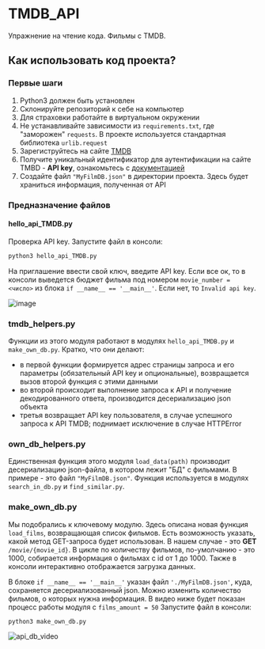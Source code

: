 # TMDB_API
Упражнение на чтение кода. Фильмы с TMDB.

## Как использовать код проекта?
### Первые шаги
1. Python3 должен быть установлен
2. Склонируйте репозиторий к себе на компьютер
3. Для страховки работайте в виртуальном окружении
4. Не устанавливайте зависимости из `requirements.txt`, где "заморожен" `requests`. В проекте используется стандартная библиотека `urlib.request`
5. Зарегиструйтесь на сайте [TMDB](https://www.themoviedb.org/)
6. Получите уникальный идентификатор для аутентификации на сайте TMBD - __API key__, ознакомьтесь с [документацией](https://developers.themoviedb.org/3/movies/get-movie-details)
7. Создайте файл `"MyFilmDB.json"` в директории проекта. Здесь будет храниться информация, полученная от API

### Предназначение файлов

#### hello_api_TMDB.py
Проверка API key. Запустите файл в консоли:
```python
python3 hello_api_TMDB.py
```
На приглашение ввести свой ключ, введите API key. Если все ок, то в консоли выведется бюджет фильма под номером `movie_number = <число>` из блока `if __name__ == '__main__'`. Если нет, то `Invalid api key`.

![image](https://user-images.githubusercontent.com/77130336/153907436-ff775bb8-4749-4013-ab83-04fa4ececd9a.png)

### tmdb_helpers.py
Функции из этого модуля работают в модулях `hello_api_TMDB.py` и `make_own_db.py`. 
Кратко, что они делают:
- в первой функции формируется адрес страницы запроса и его параметры (обязательный API key и опциональные), возвращается вызов второй функция с этими данными 
- во второй происходит выполнение запроса к API и получение декодированного ответа, производится десериализацию json объекта
- третья возвращает API key пользователя, в случае успешного запроса к API TMDB; поднимает исключение в случае HTTPError

### own_db_helpers.py
Единственная функция этого модуля `load_data(path)` производит десериализацию json-файла, в котором лежит "БД" с фильмами. В примере - это файл `"MyFilmDB.json"`. Функция используется в модулях `search_in_db.py` и `find_similar.py`.

### make_own_db.py
Мы подобрались к ключевому модулю. Здесь описана новая функция `load_films`, возвращающая список фильмов. Есть возможность указать, какой метод GET-запроса будет использован. В нашем случае - это __GET__ `/movie/{movie_id}`. В цикле по количеству фильмов, по-умолчанию - это 1000, собирается информация о фильмах с id от 1 до 1000. Также в консоли интерактивно отображается загрузка данных. 

В блоке `if __name__ == '__main__'` указан файл `'./MyFilmDB.json'`, куда, сохраняется десериализованный json. Можно изменить количество фильмов, о которых нужна информация. В видео ниже будет показан процесс работы модуля с `films_amount = 50`
Запустите файл в консоли:
```python
python3 make_own_db.py
```
![api_db_video](https://user-images.githubusercontent.com/77130336/153938875-4f92863e-db12-4682-abf3-60aa1339af4c.gif)

